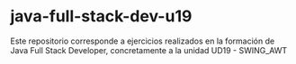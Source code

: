 # java-full-stack-dev-u19
Este repositorio corresponde a ejercicios realizados en la formación de Java Full Stack Developer, concretamente a la unidad UD19 - SWING_AWT
